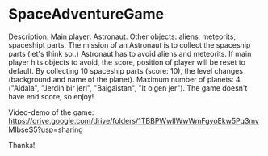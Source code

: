 # SpaceAdventureGame

Description: Main player: Astronaut. Other objects: aliens, meteorits, spaceshipt parts. The mission of an Astronaut is to collect the spaceship parts (let's think so..) Astronaut has to avoid aliens and meteorits. If main player hits objects to avoid, the score, position of player will be reset to default. By collecting 10 spaceship parts (score: 10), the level changes (background and name of the planet). Maximum number of planets: 4 ("Aidala", "Jerdin bir jeri", "Baigaistan", "It olgen jer"). The game doesn't have end score, so enjoy!

Video-demo of the game: https://drive.google.com/drive/folders/1TBBPWwIlWwWmFgyoEkw5Pq3mvMlbseS5?usp=sharing

Thanks!
